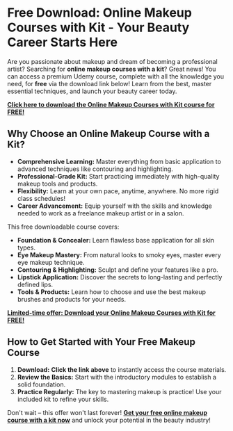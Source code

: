 # Free Download: Online Makeup Courses with Kit - Your Beauty Career Starts Here

Are you passionate about makeup and dream of becoming a professional artist? Searching for **online makeup courses with a kit**? Great news! You can access a premium Udemy course, complete with all the knowledge you need, for **free** via the download link below! Learn from the best, master essential techniques, and launch your beauty career today.

[**Click here to download the Online Makeup Courses with Kit course for FREE!**](https://udemywork.com/online-makeup-courses-with-kit)

## Why Choose an Online Makeup Course with a Kit?

*   **Comprehensive Learning:** Master everything from basic application to advanced techniques like contouring and highlighting.
*   **Professional-Grade Kit:** Start practicing immediately with high-quality makeup tools and products.
*   **Flexibility:** Learn at your own pace, anytime, anywhere. No more rigid class schedules!
*   **Career Advancement:** Equip yourself with the skills and knowledge needed to work as a freelance makeup artist or in a salon.

This free downloadable course covers:

*   **Foundation & Concealer:** Learn flawless base application for all skin types.
*   **Eye Makeup Mastery:** From natural looks to smoky eyes, master every eye makeup technique.
*   **Contouring & Highlighting:** Sculpt and define your features like a pro.
*   **Lipstick Application:** Discover the secrets to long-lasting and perfectly defined lips.
*   **Tools & Products:** Learn how to choose and use the best makeup brushes and products for your needs.

[**Limited-time offer: Download your Online Makeup Courses with Kit for FREE!**](https://udemywork.com/online-makeup-courses-with-kit)

## How to Get Started with Your Free Makeup Course

1.  **Download:** **Click the link above** to instantly access the course materials.
2.  **Review the Basics:** Start with the introductory modules to establish a solid foundation.
3.  **Practice Regularly:** The key to mastering makeup is practice! Use your included kit to refine your skills.

Don't wait – this offer won't last forever! **[Get your free online makeup course with a kit now](https://udemywork.com/online-makeup-courses-with-kit)** and unlock your potential in the beauty industry!
